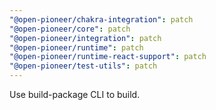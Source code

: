 ```yaml
---
"@open-pioneer/chakra-integration": patch
"@open-pioneer/core": patch
"@open-pioneer/integration": patch
"@open-pioneer/runtime": patch
"@open-pioneer/runtime-react-support": patch
"@open-pioneer/test-utils": patch
---
```


Use build-package CLI to build.
